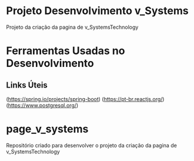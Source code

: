 # Projeto Desenvolvimento v_Systems
Projeto da criação da pagina de v_SystemsTechnology

# Ferramentas Usadas no Desenvolvimento

## Links Úteis
(https://spring.io/projects/spring-boot)
(https://pt-br.reactjs.org/)
(https://www.postgresql.org/)


# page_v_systems
Repositório criado para desenvolver o projeto da criação da pagina de v_SystemsTechnology


